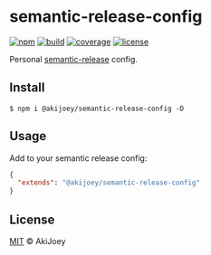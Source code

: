 # semantic-release-config

[![npm][npm-image]][npm-url]
[![build][build-image]][build-url]
[![coverage][coverage-image]][coverage-url]
[![license][license-image]][license-url]

Personal [semantic-release](https://github.com/semantic-release/semantic-release) config.

## Install

`$ npm i @akijoey/semantic-release-config -D`

## Usage

Add to your semantic release config:

```json
{
  "extends": "@akijoey/semantic-release-config"
}
```

## License

[MIT][license-url] © AkiJoey

[npm-image]: https://img.shields.io/npm/v/@akijoey/semantic-release-config
[npm-url]: https://www.npmjs.com/package/@akijoey/semantic-release-config
[build-image]: https://img.shields.io/github/actions/workflow/status/akijoey/semantic-release-config/build.yml
[build-url]: https://github.com/akijoey/semantic-release-config/actions/workflows/build.yml
[coverage-image]: https://img.shields.io/codecov/c/gh/akijoey/semantic-release-config
[coverage-url]: https://codecov.io/gh/akijoey/semantic-release-config
[license-image]: https://img.shields.io/github/license/akijoey/semantic-release-config
[license-url]: https://github.com/akijoey/semantic-release-config/blob/main/LICENSE
